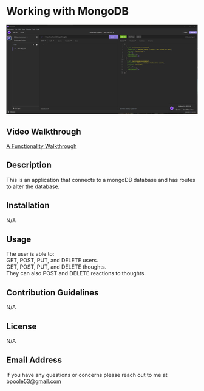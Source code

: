 # Working with MongoDB

![Alt text](./assets/mod-18-screenshot.png)

## Video Walkthrough
[A Functionality Walkthrough](https://www.youtube.com/watch?v=wItUSbTYxdk&ab_channel=BenPoole)

## Description
This is an application that connects to a mongoDB database and has routes to alter the database.

## Installation
N/A
    
## Usage
The user is able to: <br>
GET, POST, PUT, and DELETE users. <br>
GET, POST, PUT, and DELETE thoughts. <br>
They can also POST and DELETE reactions to thoughts. <br>

    
## Contribution Guidelines
N/A
    
## License
N/A
    
## Email Address
If you have any questions or concerns please reach out to me at bpoole53@gmail.com